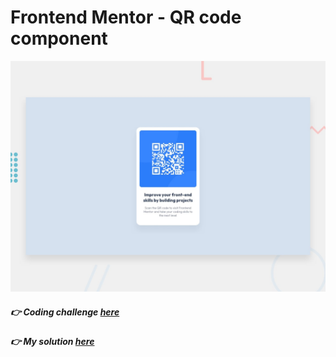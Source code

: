 # Frontend Mentor - QR code component

![Design preview for the QR code component coding challenge](./design/desktop-preview.jpg)

##### :point_right: Coding challenge [here](https://www.frontendmentor.io/challenges/qr-code-component-iux_sIO_H)

##### :point_right: My solution [here](https://fmc-qr-code-component.netlify.app/)
